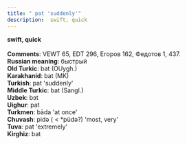 ```yaml
---
title: " pat 'suddenly'"
description:  swift, quick
---
```

<strong> swift, quick</strong><br><br>
<strong>Comments</strong>:  VEWT 65, EDT 296, Егоров 162, Федотов 1, 437.<br>
<strong>Russian meaning</strong>:  быстрый<br>
<strong>Old Turkic</strong>:  bat (OUygh.)<br>
<strong>Karakhanid</strong>:  bat (MK)<br>
<strong>Turkish</strong>:  pat 'suddenly'<br>
<strong>Middle Turkic</strong>:  bat (Sangl.)<br>
<strong>Uzbek</strong>:  bɔt<br>
<strong>Uighur</strong>:  pat<br>
<strong>Turkmen</strong>:  bāda 'at once'<br>
<strong>Chuvash</strong>:  pidǝ ( < *püdǝ?) 'most, very'<br>
<strong>Tuva</strong>:  pat 'extremely'<br>
<strong>Kirghiz</strong>:  bat<br>


